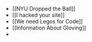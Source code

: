 - [[NYU Dropped the Ball]]
- [[I hacked your site]]
- [[We need Legos for Code]]
- [[Information About Gloving]]
-